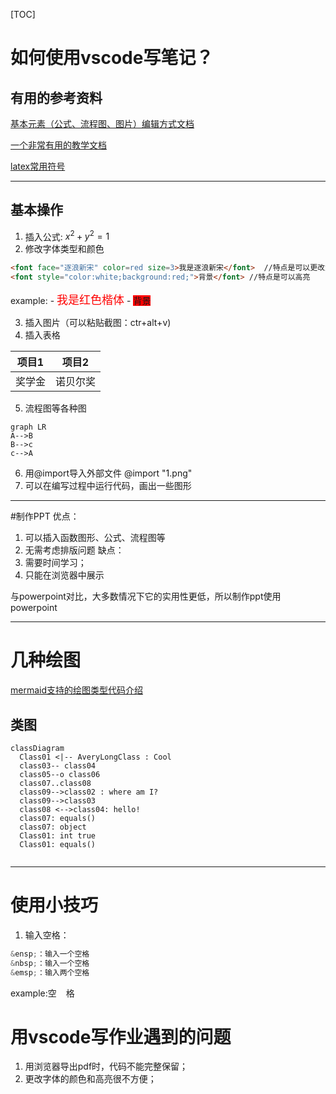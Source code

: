 [TOC]
# 如何使用vscode写笔记？

## 有用的参考资料

 [基本元素（公式、流程图、图片）编辑方式文档](https://shd101wyy.github.io/markdown-preview-enhanced/#/zh-cn/diagrams?id=flow-charts)

 [一个非常有用的教学文档](https://orangex4.cool/post/notes-in-markdown/#%E4%BF%AE%E6%94%B9%E9%A2%84%E8%A7%88%E7%AA%97%E5%8F%A3%E8%83%8C%E6%99%AF-%E9%80%89%E5%81%9A)
 
 [latex常用符号](https://blog.csdn.net/ViatorSun/article/details/82826664?ops_request_misc=%257B%2522request%255Fid%2522%253A%2522162306595616780261931583%2522%252C%2522scm%2522%253A%252220140713.130102334..%2522%257D&request_id=162306595616780261931583&biz_id=0&utm_medium=distribute.pc_search_result.none-task-blog-2~all~top_positive~default-1-82826664.pc_search_result_before_js&utm_term=latex&spm=1018.2226.3001.4187)

---
## 基本操作
 1. 插入公式: $x^2+y^2=1$
 2. 修改字体类型和颜色
   ```markdown
  <font face="逐浪新宋" color=red size=3>我是逐浪新宋</font>  //特点是可以更改大小
  <font style="color:white;background:red;">背景</font> //特点是可以高亮
   ```
   example: 
    - <font face="楷体" color=red size=4>我是红色楷体</font>
    - <font style="face:'楷体'；color:white;background:red;">背景</font>

 3. 插入图片（可以粘贴截图：ctr+alt+v)
 4. 插入表格
   
  |项目1|项目2|
  |-|-|
  |奖学金|诺贝尔奖|

 5. 流程图等各种图
   ```mermaid
   graph LR
   A-->B
   B-->c
   c-->A
   ```
 6. 用@import导入外部文件
      @import "1.png"
1. 可以在编写过程中运行代码，画出一些图形
---
#制作PPT
优点：
1. 可以插入函数图形、公式、流程图等
2. 无需考虑排版问题
缺点：
1. 需要时间学习；
2. 只能在浏览器中展示
   

与powerpoint对比，大多数情况下它的实用性更低，所以制作ppt使用powerpoint

---

# 几种绘图
[mermaid支持的绘图类型代码介绍](https://mermaid-js.github.io/mermaid/#/)
## 类图
```mermaid
classDiagram 
  Class01 <|-- AveryLongClass : Cool
  class03-- class04
  class05--o class06
  class07..class08
  class09-->class02 : where am I?
  class09-->class03
  class08 <-->class04: hello!
  class07: equals()
  class07: object
  Class01: int true
  Class01: equals()
  
```

---
# 使用小技巧
1. 输入空格：
  ```c
  &ensp;：输入一个空格
  &nbsp;：输入一个空格
  &emsp;：输入两个空格
  ```
  example:空 &ensp; 格

# 用vscode写作业遇到的问题
1. 用浏览器导出pdf时，代码不能完整保留；
2. 更改字体的颜色和高亮很不方便；